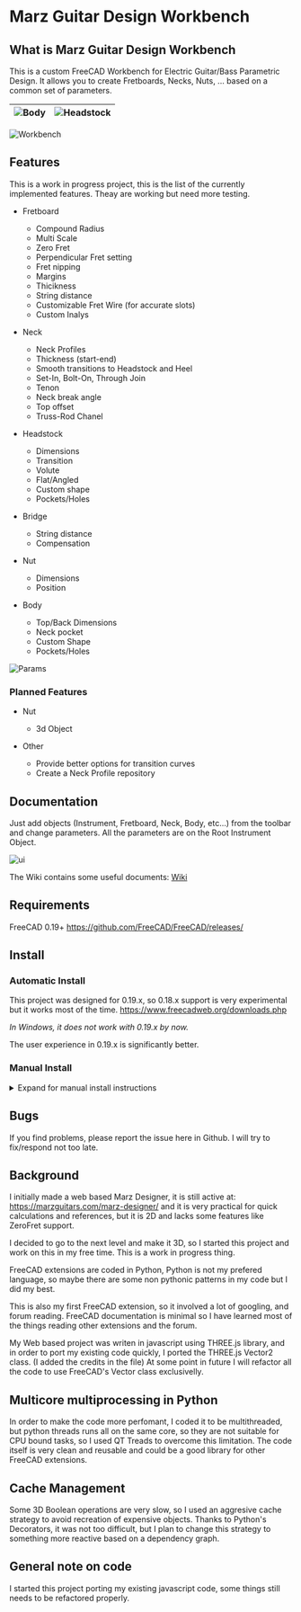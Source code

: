 # Marz Guitar Design Workbench

## What is Marz Guitar Design Workbench

This is a custom FreeCAD Workbench for Electric Guitar/Bass Parametric Design. It allows you to create Fretboards, 
Necks, Nuts, ... based on a common set of parameters.

|![Body](https://github.com/mnesarco/MarzWorkbench/raw/master/docs/wiki/custom-svg-body-doc.svg)|![Headstock](https://github.com/mnesarco/MarzWorkbench/raw/master/docs/wiki/custom-svg-headstock-doc.svg)|
|---|---|

![Workbench](https://github.com/mnesarco/MarzWorkbench/raw/master/docs/images/anim.gif)

## Features

This is a work in progress project, this is the list of the currently implemented features. Theay are working but need more testing.

* Fretboard
  * Compound Radius
  * Multi Scale
  * Zero Fret
  * Perpendicular Fret setting
  * Fret nipping
  * Margins
  * Thicikness
  * String distance
  * Customizable Fret Wire (for accurate slots)
  * Custom Inalys

* Neck
  * Neck Profiles
  * Thickness (start-end)
  * Smooth transitions to Headstock and Heel
  * Set-In, Bolt-On, Through Join
  * Tenon
  * Neck break angle
  * Top offset
  * Truss-Rod Chanel

* Headstock
  * Dimensions
  * Transition
  * Volute
  * Flat/Angled
  * Custom shape
  * Pockets/Holes

* Bridge
  * String distance
  * Compensation

* Nut
  * Dimensions
  * Position

* Body
  * Top/Back Dimensions
  * Neck pocket
  * Custom Shape
  * Pockets/Holes


![Params](https://github.com/mnesarco/MarzWorkbench/raw/master/docs/images/parameters.png)

### Planned Features

* Nut
  * 3d Object

* Other
  * Provide better options for transition curves
  * Create a Neck Profile repository

## Documentation

Just add objects (Instrument, Fretboard, Neck, Body, etc...) from the toolbar and change parameters. All the parameters are on the Root Instrument Object. 


![ui](https://github.com/mnesarco/MarzWorkbench/raw/master/docs/images/ui-elements.png)

The Wiki contains some useful documents: [Wiki](https://github.com/mnesarco/MarzWorkbench/wiki)

## Requirements

FreeCAD 0.19+
https://github.com/FreeCAD/FreeCAD/releases/
## Install

### Automatic Install
This project was designed for 0.19.x, so 0.18.x support is very experimental but it works most of the time.
https://www.freecadweb.org/downloads.php

*In Windows, it does not work with 0.19.x by now.*

The user experience in 0.19.x is significantly better.
### Manual Install

<details>
<summary>Expand for manual install instructions</summary>

Download latest version from releases: https://github.com/mnesarco/MarzWorkbench/releases

As any FreeCAD extension, download the code and copy into FreeCAD's Mod directory: https://wiki.freecadweb.org/Installing_more_workbenches

### Linux / Mac

1. Download latest version from releases: https://github.com/mnesarco/MarzWorkbench/releases
2. Unzip to: $HOME/.FreeCAD/Mod/Marz
3. Restart FreeCAD

### Windows

1. Download latest version from releases: https://github.com/mnesarco/MarzWorkbench/releases
2. Unzip to: C:\Users\\******\AppData\Roaming\FreeCAD\Mod\Marz
3. Restart FreeCAD

I do all the development and testing in Linux, I have no Windows or Mac Hardware. It should work in those environments but I have not tested it.

</details>

## Bugs

If you find problems, please report the issue here in Github. I will try to fix/respond not too late.

## Background

I initially made a web based Marz Designer, it is still active at: https://marzguitars.com/marz-designer/
and it is very practical for quick calculations and references, but it is 2D and lacks some features like ZeroFret support.

I decided to go to the next level and make it 3D, so I started this project and work on this in my 
free time. This is a work in progress thing.

FreeCAD extensions are coded in Python, Python is not my prefered language, so maybe there are 
some non pythonic patterns in my code but I did my best.

This is also my first FreeCAD extension, so it involved a lot of googling, and forum reading. FreeCAD documentation is 
minimal so I have learned most of the things reading other extensions and the forum.

My Web based project was writen in javascript using THREE.js library, and in order to port my existing 
code quickly, I ported the THREE.js Vector2 class. (I added the credits in the file) At some point in 
future I will refactor all the code to use FreeCAD's Vector class exclusivelly.

## Multicore multiprocessing in Python

In order to make the code more perfomant, I coded it to be multithreaded, but python threads runs all on the same core, so they are not suitable for CPU bound tasks, so I used QT Treads to overcome this limitation. The code itself is very clean and reusable and could be a good library for other FreeCAD extensions.

## Cache Management

Some 3D Boolean operations are very slow, so I used an aggresive cache strategy to avoid recreation of expensive objects. Thanks to Python's Decorators, it was not too difficult, but I plan to change this strategy to something more reactive based on a dependency graph.

## General note on code

I started this project porting my existing javascript code, some things still needs to be refactored properly.
